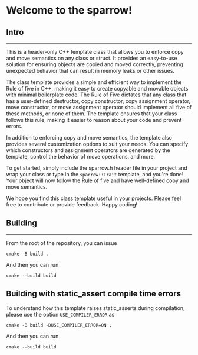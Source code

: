 # Welcome to the sparrow!

## Intro
---
This is a header-only C++ template class that allows you to enforce copy and move semantics on any class or struct.  It provides an easy-to-use solution for ensuring objects are copied and moved correctly, preventing unexpected behavior that can result in memory leaks or other issues.

The class template provides a simple and efficient way to implement the Rule of five in C++, making it easy to create copyable and movable objects with minimal boilerplate code. The Rule of Five dictates that any class that has a user-defined destructor, copy constructor, copy assignment operator, move constructor, or move assignment operator should implement all five of these methods, or none of them. The template ensures that your class follows this rule, making it easier to reason about your code and prevent errors.

In addition to enforcing copy and move semantics, the template also provides several customization options to suit your needs. You can specify which constructors and assignment operators are generated by the template, control the behavior of move operations, and more.

To get started, simply include the sparrow.h header file in your project and wrap your class or type in the `sparrow::Trait` template, and you're done! Your object will now follow the Rule of five and have well-defined copy and move semantics.

We hope you find this class template useful in your projects. Please feel free to contribute or provide feedback. Happy coding!

## Building
---
From the root of the repository, you can issue

```
cmake -B build .
```

And then you can run
```
cmake --build build
```

## Building with static_assert compile time errors
To understand how this template raises static_asserts during compilation, please use the option `USE_COMPILER_ERROR` as

```
cmake -B build -DUSE_COMPILER_ERROR=ON .
```

And then you can run
```
cmake --build build
```
